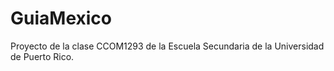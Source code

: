 # GuiaMexico
Proyecto de la clase CCOM1293 de la Escuela Secundaria de la Universidad de Puerto Rico.
